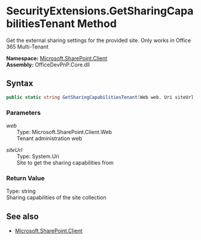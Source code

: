 # SecurityExtensions.GetSharingCapabilitiesTenant Method  
Get the external sharing settings for the provided site. Only works in Office 365 Multi-Tenant  

**Namespace:** [Microsoft.SharePoint.Client](Microsoft.SharePoint.Client.md)  
**Assembly:** OfficeDevPnP.Core.dll  
## Syntax
```C#
public static string GetSharingCapabilitiesTenant(Web web, Uri siteUrl)
```
### Parameters
*web*  
&emsp;&emsp;Type: Microsoft.SharePoint.Client.Web  
&emsp;&emsp;Tenant administration web  

*siteUrl*  
&emsp;&emsp;Type: System.Uri  
&emsp;&emsp;Site to get the sharing capabilities from  

### Return Value
Type: string  
Sharing capabilities of the site collection

## See also
- [Microsoft.SharePoint.Client](Microsoft.SharePoint.Client.md)

